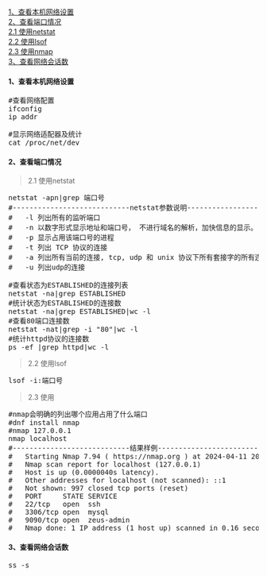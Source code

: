 <div class="mapInPage">
<a href="#anchor1">1、查看本机网络设置</a><br/>
<a href="#anchor2">2、查看端口情况</a><br/>
<a href="#anchor2.1" class="addspace">2.1 使用netstat</a><br/>
<a href="#anchor2.2" class="addspace">2.2 使用lsof</a><br/>
<a href="#anchor2.3" class="addspace">2.3 使用nmap</a><br/>
<a href="#anchor3">3、查看网络会话数</a>
</div>
<label id="anchor1"></label>

#### 1、查看本机网络设置
<pre class="prettyprint lang-s">
#查看网络配置
ifconfig
ip addr

#显示网络适配器及统计 
cat /proc/net/dev
</pre>
<label id="anchor2"></label>

#### 2、查看端口情况
>2.1 使用netstat <label id="anchor2.1"></label>
<pre class="prettyprint lang-s">
netstat -apn|grep 端口号
#----------------------------netstat参数说明-----------------------------
#	-l 列出所有的监听端口
#	-n 以数字形式显示地址和端口号， 不进行域名的解析，加快信息的显示。
#	-p 显示占用该端口号的进程
#	-t 列出 TCP 协议的连接
#	-a 列出所有当前的连接, tcp, udp 和 unix 协议下所有套接字的所有连接
#	-u 列出udp的连接

#查看状态为ESTABLISHED的连接列表
netstat -na|grep ESTABLISHED
#统计状态为ESTABLISHED的连接数
netstat -na|grep ESTABLISHED|wc -l
#查看80端口连接数
netstat -nat|grep -i "80"|wc -l
#统计httpd协议的连接数
ps -ef |grep httpd|wc -l
</pre>

>2.2 使用lsof <label id="anchor2.2"></label>
<pre class="prettyprint lang-s">
lsof -i:端口号
</pre>

>2.3 使用 <label id="anchor2.3"></label>
<pre class="prettyprint lang-s">
#nmap会明确的列出哪个应用占用了什么端口
#dnf install nmap
#nmap 127.0.0.1
nmap localhost
#----------------------------结果样例-----------------------------
#	Starting Nmap 7.94 ( https://nmap.org ) at 2024-04-11 20:42 CST
#	Nmap scan report for localhost (127.0.0.1)
#	Host is up (0.0000040s latency).
#	Other addresses for localhost (not scanned): ::1
#	Not shown: 997 closed tcp ports (reset)
#	PORT     STATE SERVICE
#	22/tcp   open  ssh
#	3306/tcp open  mysql
#	9090/tcp open  zeus-admin
#	Nmap done: 1 IP address (1 host up) scanned in 0.16 seconds
</pre>
<label id="anchor3"></label>
#### 3、查看网络会话数
<pre class="prettyprint lang-s">
ss -s
</pre>

